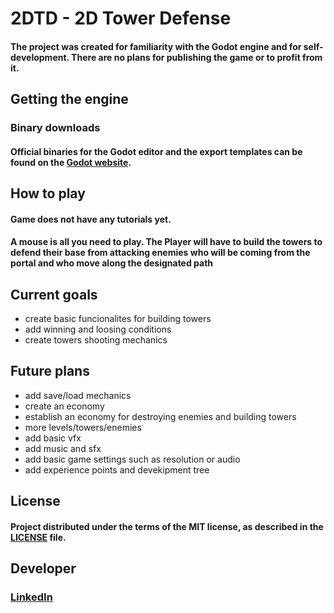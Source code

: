 # 2DTD - 2D Tower Defense
#### The project was created for familiarity with the Godot engine and for self-development. There are no plans for publishing the game or to profit from it.

## Getting the engine
### Binary downloads
#### Official binaries for the Godot editor and the export templates can be found on the [Godot website](https://godotengine.org/download/windows/).

## How to play
#### Game does not have any tutorials yet.
#### A mouse is all you need to play. The Player will have to build the towers to defend their base from attacking enemies who will be coming from the portal and who move along the designated path

## Current goals
* create basic funcionalites for building towers
* add winning and loosing conditions
* create towers shooting mechanics

## Future plans
* add save/load mechanics
* create an economy
* establish an economy for destroying enemies and building towers
* more levels/towers/enemies
* add basic vfx
* add music and sfx
* add basic game settings such as resolution or audio
* add experience points and devekipment tree

## License
#### Project distributed under the terms of the MIT license, as described in the [LICENSE](LICENCE) file.

## Developer
### [LinkedIn](www.linkedin.com/in/adam-bortkun-60ba26272)
